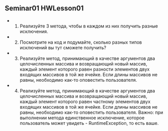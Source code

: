## Seminar01 HWLesson01

- 1.  Реализуйте 3 метода, чтобы в каждом из них получить разные исключения.
- 2.  Посмотрите на код и подумайте, сколько разных типов исключений вы тут сможете получить?
- 3.  Реализуйте метод, принимающий в качестве аргументов два целочисленных массива и возвращающий новый массив, каждый элемент которого равен разности элементов двух входящих массивов в той же ячейке. Если длины массивов не равны, необходимо как-то оповестить пользователя.
- 4.  Реализуйте метод, принимающий в качестве аргументов два целочисленных массива и возвращающий новый массив, каждый элемент которого равен частному элементов двух входящих массивов в той же ячейке. Если длины массивов не равны, необходимо как-то оповестить пользователя. Важно: при выполнении метода единственное исключение, которое пользователь может увидеть - RuntimeException, то есть ваше.
